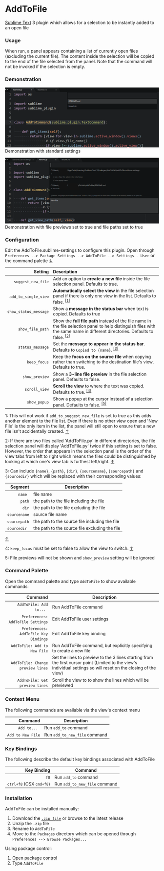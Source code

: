# AddToFile

[Sublime Text](https://www.sublimetext.com "Sublime Text") 3 plugin which allows for a selection to be instantly added to an open file


### Usage

When run, a panel appears containing a list of currently open files (excluding the current file). The content inside the selection will be copied to the end of the file selected from the panel. Note that the command will not be invoked if the selection is empty.

### Demonstration

![demo-1](assets/demonstration-1.png)
Demonstration with standard settings

![demo-2](assets/demonstration-2.png)
Demonstration with file previews set to true and file paths set to true


### Configuration

Edit the AddToFile.sublime-settings to configure this plugin. Open through `Preferences --> Package Settings --> AddToFile --> Settings - User` or the command palette <a id="config1">[↓](#commandpalette)</a>

Setting                    | Description
--------------------------:|:------------
`suggest_new_file`         |Add an option to **create a new file** inside the file selection panel. Defaults to true.
`add_to_single_view`       |**Automatically select the view** in the file selection panel if there is only one view in the list. Defaults to false. <sup id="text1">[[1]](#footnote1)</sup>
`show_status_message`      |Show a **message in the status bar** when text is copied. Defaults to true
`show_file_path`           |Show the **full file path** instead of the file name in the file selection panel to help distinguish files with the same name in different directories. Defaults to false. <sup id="text2">[[2]](#footnote2)</sup>
`status_message`           |Set the **message to appear in the status bar**. Defaults to `Copied to {name}`. <sup id="text3">[[3]](#footnote3)</sup>
`keep_focus`               |Keep the **focus on the source file** when copying rather than switching to the destination file's view. Defaults to true.
`show_preview`             |Show a **3-line file preview** in the file selection panel. Defaults to false.
`scroll_view`              |**Scroll the view** to where the text was copied. Defaults to true. <sup id="text4">[[4]](#footnote4)</sup>
`show_popup`               |Show a popup at the cursor instead of a selection panel. Defaults to false. <sup id="text5">[[5]](#footnote5)</sup>

<a name="footnote1">1</a>: This will not work if `add_to_suggest_new_file` is set to true as this adds another element to the file list. Even if there is no other view open and 'New File' is the only item in the list, the panel will still open to ensure that a new file isn't accidentally created. [↑](#text1)

<a name="footnote2">2</a>: If there are two files called 'AddToFile.py' in different directories, the file selection panel will display 'AddToFile.py' twice if this setting is set to false. However, the order that appears in the selection panel is the order of the view tabs from left to right which means the files could be distinguished by looking at which one's view tab is furthest left/right. [↑](#text2)

<a name="footnote3">3</a>: Can include `{name}`, `{path}`, `{dir}`, `{sourcename}`, `{sourcepath}` and `{sourcedir}` which will be replaced with their corresponding values:

Segment     |Description
-----------:|--------------
 `name `     |file name
 `path`      |the path to the file including the file
 `dir`       |the path to the file excluding the file
 `sourcename`|source file name
 `sourcepath`|the path to the source file including the file
 `sourcedir `|the path to the source file excluding the file

 [↑](#text3)

<a name="footnote4">4</a>: `keep_focus` must be set to false to allow the view to switch.  [↑](#text4)

<a name="footnote5">5</a>: File previews will not be shown and `show_preview` setting will be ignored

### Command Palette<a name="commandpalette"></a>

Open the command palette and type `AddToFile` to show available commands:

Command                                |Description
--------------------------------------:|--------------
 `AddToFile: Add to... `               |Run AddToFile command
 `Preferences: AddToFile Settings`     |Edit AddToFile user settings
 `Preferences: AddToFile Key Bindings` |Edit AddToFile key binding
 `AddToFile: Add to New File`          |Run AddToFile command, but explicitly specifying to create a new file
 `AddToFile: Change preview lines`     |Set the lines to preview to the 3 lines starting from the first cursor point (Limited to the view's individual settings so will reset on the closing of the view)
 `AddToFile: Get preview lines`        |Scroll the view to to show the lines which will be previewed


### Context Menu

The following commands are available via the view's context menu

Command                     |Description
---------------------------:|--------------
 `Add to... `               |Run `add_to` command
 `Add to New File`          |Run `add_to_new_file` command


### Key Bindings

The following describe the default key bindings associated with AddToFile

Key Binding              |Command
------------------------:|--------------
 `f8`                    |Run `add_to` command
 `ctrl+f8` (OSX `cmd+f8`)|Run `add_to_new_file` command

### Installation

AddToFile can be installed manually:
1. Download the [`.zip file`](https://github.com/nchauhan890/AddToFile/archive/master.zip "AddToFile.zip") or browse to the latest release
2. Unzip the `.zip` file
3. Rename to `AddToFile`
4. Move to the `Packages` directory which can be opened through `Preferences --> Browse Packages...`

Using package control:
1. Open package control
2. Type `AddToFile`
